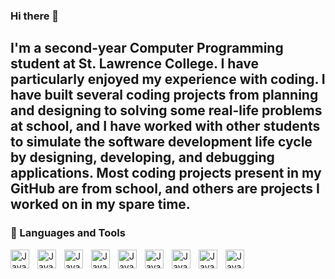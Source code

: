 ### Hi there 👋

<!--
**ManlinM/ManlinM** is a ✨ _special_ ✨ repository because its `README.md` (this file) appears on your GitHub profile.

Here are some ideas to get you started:

- 🔭 I’m currently working on ...
- 🌱 I’m currently learning ...
- 👯 I’m looking to collaborate on ...
- 🤔 I’m looking for help with ...
- 💬 Ask me about ...
- 📫 How to reach me: ...
- 😄 Pronouns: ...
- ⚡ Fun fact: ...
-->
I'm a second-year Computer Programming student at St. Lawrence College.
I have particularly enjoyed my experience with coding. 
I have built several coding projects from planning and designing to solving some real-life problems at school, and I have worked with other students to simulate the software development life cycle by designing, developing, and debugging applications.
Most coding projects present in my GitHub are from school, and others are projects I worked on in my spare time.
---
### 🧰 Languages and Tools
<img align="left" alt="Java" width="30px" style="padding-right:10px;"  src="https://cdn.jsdelivr.net/gh/devicons/devicon/icons/html5/html5-original.svg" />
<img align="left" alt="Java" width="30px" style="padding-right:10px;"
 src="https://cdn.jsdelivr.net/gh/devicons/devicon/icons/cplusplus/cplusplus-plain.svg" />
<img align="left" alt="Java" width="30px" style="padding-right:10px;"src="https://cdn.jsdelivr.net/gh/devicons/devicon/icons/csharp/csharp-plain.svg" />
<img align="left" alt="Java" width="30px" style="padding-right:10px;"
src="https://cdn.jsdelivr.net/gh/devicons/devicon/icons/css3/css3-original-wordmark.svg" />
<img align="left" alt="Java" width="30px" style="padding-right:10px;"
src="https://cdn.jsdelivr.net/gh/devicons/devicon/icons/php/php-plain.svg" />
<img align="left" alt="Java" width="30px" style="padding-right:10px;"
src="https://cdn.jsdelivr.net/gh/devicons/devicon/icons/javascript/javascript-plain.svg" />
<img align="left" alt="Java" width="30px" style="padding-right:10px;"
src="https://cdn.jsdelivr.net/gh/devicons/devicon/icons/mysql/mysql-original-wordmark.svg" />
<img align="left" alt="Java" width="30px" style="padding-right:10px;"
src="https://cdn.jsdelivr.net/gh/devicons/devicon/icons/visualstudio/visualstudio-plain.svg" />
<img align="left" alt="Java" width="30px" style="padding-right:10px;"
src="https://cdn.jsdelivr.net/gh/devicons/devicon/icons/vscode/vscode-original-wordmark.svg" />
                   
                                                          
